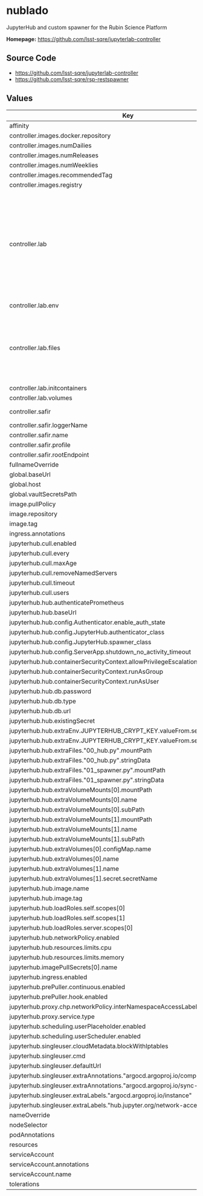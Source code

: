 # nublado

JupyterHub and custom spawner for the Rubin Science Platform

**Homepage:** <https://github.com/lsst-sqre/jupyterlab-controller>

## Source Code

* <https://github.com/lsst-sqre/jupyterlab-controller>
* <https://github.com/lsst-sqre/rsp-restspawner>

## Values

| Key | Type | Default | Description |
|-----|------|---------|-------------|
| affinity | object | `{}` | Affinity rules for the nublado frontend pod |
| controller.images.docker.repository | string | `"lsstsqre/sciplat-lab"` |  |
| controller.images.numDailies | int | `3` |  |
| controller.images.numReleases | int | `1` |  |
| controller.images.numWeeklies | int | `2` |  |
| controller.images.recommendedTag | string | `"recommended"` |  |
| controller.images.registry | string | `"docker.io"` | config from sqr-066 |
| controller.lab | object | `{"env":{"API_ROUTE":"/api","AUTO_REPO_SPECS":"https://github.com/lsst-sqre/system-test@prod,https://github.com/rubin-dp0/tutorial-notebooks@prod","CULL_KERNEL_CONNECTED":"True","CULL_KERNEL_IDLE_TIMEOUT":"432000","CULL_KERNEL_INTERVAL":"300","DAF_BUTLER_REPOSITORY_INDEX":"s3://butler-us-central1-repo-locations/data-repos.yaml","FIREFLY_ROUTE":"/portal/app","HUB_ROUTE":"/nb/hub","NO_ACTIVITY_TIMEOUT":"432000","NO_SUDO":"TRUE","S3_ENDPOINT_URL":"https://storage.googleapis.com","SODA_ROUTE":"/api/image/soda","TAP_ROUTE":"/api/tap"},"files":{"/etc/group":{"contents":"root:x:0:\nbin:x:1:\ndaemon:x:2:\nsys:x:3:\nadm:x:4:\ntty:x:5:\ndisk:x:6:\nlp:x:7:\nmem:x:8:\nkmem:x:9:\nwheel:x:10:\ncdrom:x:11:\nmail:x:12:\nman:x:15:\ndialout:x:18:\nfloppy:x:19:\ngames:x:20:\nutmp:x:22:\ntape:x:33:\nutempter:x:35:\nvideo:x:39:\nftp:x:50:\nlock:x:54:\ntss:x:59:\naudio:x:63:\ndbus:x:81:\nscreen:x:84:\nnobody:x:99:\nusers:x:100:\nsystemd-journal:x:190:\nsystemd-network:x:192:\ncgred:x:997:\nssh_keys:x:998:\ninput:x:999:\n","modify":true},"/etc/passwd":{"contents":"root:x:0:0:root:/root:/bin/bash\nbin:x:1:1:bin:/bin:/sbin/nologin\ndaemon:x:2:2:daemon:/sbin:/sbin/nologin\nadm:x:3:4:adm:/var/adm:/sbin/nologin\nlp:x:4:7:lp:/var/spool/lpd:/sbin/nologin\nsync:x:5:0:sync:/sbin:/bin/sync\nshutdown:x:6:0:shutdown:/sbin:/sbin/shutdown\nhalt:x:7:0:halt:/sbin:/sbin/halt\nmail:x:8:12:mail:/var/spool/mail:/sbin/nologin\noperator:x:11:0:operator:/root:/sbin/nologin\ngames:x:12:100:games:/usr/games:/sbin/nologin\nftp:x:14:50:FTP User:/var/ftp:/sbin/nologin\ntss:x:59:59:Account used by the trousers package to sandbox the tcsd daemon:/dev/null:/sbin/nologin\ndbus:x:81:81:System message bus:/:/sbin/nologin\nnobody:x:99:99:Nobody:/:/sbin/nologin\nsystemd-network:x:192:192:systemd Network Management:/:/sbin/nologin\nlsst_lcl:x:1000:1000::/home/lsst_lcl:/bin/bash\n","modify":true},"/opt/lsst/software/jupyterlab/lsst_dask.yml":{"contents":"# No longer used, but preserves compatibility with runlab.sh\ndask_worker.yml: |\n  enabled: false\n","modify":false},"/opt/lsst/software/jupyterlab/panda":{"contents":"# Licensed under the Apache License, Version 2.0 (the \"License\");\n# You may not use this file except in compliance with the License.\n# You may obtain a copy of the License at http://www.apache.org/licenses/LICENSE-2.0\n#\n# Authors:\n# - Wen Guan, <wen.guan@cern.ch>, 2020\n[common]\n# if logdir is configured, idds will write to idds.log in this directory.\n# else idds will go to stdout/stderr.\n# With supervisord, it's good to write to stdout/stderr, then supervisord can manage and rotate logs.\n# logdir = /var/log/idds\nloglevel = INFO\n[rest]\nhost = https://iddsserver.cern.ch:443/idds\n#url_prefix = /idds\n#cacher_dir = /tmp\ncacher_dir = /data/idds\n","modify":false}},"initcontainers":[],"secrets":[],"sizes":{"large":{"cpu":4,"memory":"12Gi"},"medium":{"cpu":2,"memory":"6Gi"},"small":{"cpu":1,"memory":"3Gi"}},"volumes":[{"containerPath":"/home","mode":"rw","server":"10.13.105.122","serverPath":"/share1/home"},{"containerPath":"/project","mode":"ro","server":"10.13.105.122","serverPath":"/share1/project"},{"containerPath":"/scratch","mode":"rw","server":"10.13.105.122","serverPath":"/share1/scratch"}]}` | Settings for the JupyterLab controller |
| controller.lab.env | object | `{"API_ROUTE":"/api","AUTO_REPO_SPECS":"https://github.com/lsst-sqre/system-test@prod,https://github.com/rubin-dp0/tutorial-notebooks@prod","CULL_KERNEL_CONNECTED":"True","CULL_KERNEL_IDLE_TIMEOUT":"432000","CULL_KERNEL_INTERVAL":"300","DAF_BUTLER_REPOSITORY_INDEX":"s3://butler-us-central1-repo-locations/data-repos.yaml","FIREFLY_ROUTE":"/portal/app","HUB_ROUTE":"/nb/hub","NO_ACTIVITY_TIMEOUT":"432000","NO_SUDO":"TRUE","S3_ENDPOINT_URL":"https://storage.googleapis.com","SODA_ROUTE":"/api/image/soda","TAP_ROUTE":"/api/tap"}` | Environment variables for user lab pods, common to all lab pods in this RSP instance. |
| controller.lab.files | object | `{"/etc/group":{"contents":"root:x:0:\nbin:x:1:\ndaemon:x:2:\nsys:x:3:\nadm:x:4:\ntty:x:5:\ndisk:x:6:\nlp:x:7:\nmem:x:8:\nkmem:x:9:\nwheel:x:10:\ncdrom:x:11:\nmail:x:12:\nman:x:15:\ndialout:x:18:\nfloppy:x:19:\ngames:x:20:\nutmp:x:22:\ntape:x:33:\nutempter:x:35:\nvideo:x:39:\nftp:x:50:\nlock:x:54:\ntss:x:59:\naudio:x:63:\ndbus:x:81:\nscreen:x:84:\nnobody:x:99:\nusers:x:100:\nsystemd-journal:x:190:\nsystemd-network:x:192:\ncgred:x:997:\nssh_keys:x:998:\ninput:x:999:\n","modify":true},"/etc/passwd":{"contents":"root:x:0:0:root:/root:/bin/bash\nbin:x:1:1:bin:/bin:/sbin/nologin\ndaemon:x:2:2:daemon:/sbin:/sbin/nologin\nadm:x:3:4:adm:/var/adm:/sbin/nologin\nlp:x:4:7:lp:/var/spool/lpd:/sbin/nologin\nsync:x:5:0:sync:/sbin:/bin/sync\nshutdown:x:6:0:shutdown:/sbin:/sbin/shutdown\nhalt:x:7:0:halt:/sbin:/sbin/halt\nmail:x:8:12:mail:/var/spool/mail:/sbin/nologin\noperator:x:11:0:operator:/root:/sbin/nologin\ngames:x:12:100:games:/usr/games:/sbin/nologin\nftp:x:14:50:FTP User:/var/ftp:/sbin/nologin\ntss:x:59:59:Account used by the trousers package to sandbox the tcsd daemon:/dev/null:/sbin/nologin\ndbus:x:81:81:System message bus:/:/sbin/nologin\nnobody:x:99:99:Nobody:/:/sbin/nologin\nsystemd-network:x:192:192:systemd Network Management:/:/sbin/nologin\nlsst_lcl:x:1000:1000::/home/lsst_lcl:/bin/bash\n","modify":true},"/opt/lsst/software/jupyterlab/lsst_dask.yml":{"contents":"# No longer used, but preserves compatibility with runlab.sh\ndask_worker.yml: |\n  enabled: false\n","modify":false},"/opt/lsst/software/jupyterlab/panda":{"contents":"# Licensed under the Apache License, Version 2.0 (the \"License\");\n# You may not use this file except in compliance with the License.\n# You may obtain a copy of the License at http://www.apache.org/licenses/LICENSE-2.0\n#\n# Authors:\n# - Wen Guan, <wen.guan@cern.ch>, 2020\n[common]\n# if logdir is configured, idds will write to idds.log in this directory.\n# else idds will go to stdout/stderr.\n# With supervisord, it's good to write to stdout/stderr, then supervisord can manage and rotate logs.\n# logdir = /var/log/idds\nloglevel = INFO\n[rest]\nhost = https://iddsserver.cern.ch:443/idds\n#url_prefix = /idds\n#cacher_dir = /tmp\ncacher_dir = /data/idds\n","modify":false}}` | Files to be mounted as ConfigMaps inside the user lab pod. Some of these will require modification.  Those are noted with modify: true, and the file name will be the unique key directing how the Lab controller is to modify it. |
| controller.lab.initcontainers | list | `[]` | List of specifications for containers to run to commission a new user. |
| controller.lab.volumes | list | `[{"containerPath":"/home","mode":"rw","server":"10.13.105.122","serverPath":"/share1/home"},{"containerPath":"/project","mode":"ro","server":"10.13.105.122","serverPath":"/share1/project"},{"containerPath":"/scratch","mode":"rw","server":"10.13.105.122","serverPath":"/share1/scratch"}]` | Volumes defined to user lab pods |
| controller.safir | object | `{"logLevel":"INFO","loggerName":"jupyterlabcontroller","name":"jupyterlab-controller","profile":"production","rootEndpoint":"nublado"}` | safir settings; generically set through environment variables, but we'd rather do it this way and just control all config through the ConfigMap |
| controller.safir.loggerName | string | `"jupyterlabcontroller"` | Root name of the application's logger. |
| controller.safir.name | string | `"jupyterlab-controller"` | The application's name (not necessarily the root HTTP endpoint path) |
| controller.safir.profile | string | `"production"` | Application run profile: "development" or "production" |
| controller.safir.rootEndpoint | string | `"nublado"` | The application's root HTTP endpoint path |
| fullnameOverride | string | `""` | Override the full name for resources (includes the release name) |
| global.baseUrl | string | Set by Argo CD | Base URL for the environment |
| global.host | string | Set by Argo CD | Host name for ingress |
| global.vaultSecretsPath | string | Set by Argo CD | Base path for Vault secrets |
| image.pullPolicy | string | `"IfNotPresent"` | Pull policy for the nublado image |
| image.repository | string | `"ghcr.io/lsst-sqre/jupyterlab-controller"` | nublado image to use |
| image.tag | string | The appVersion of the chart | Tag of nublado image to use |
| ingress.annotations | object | `{}` | Additional annotations to add for endpoints that are authenticated. |
| jupyterhub.cull.enabled | bool | `true` |  |
| jupyterhub.cull.every | int | `600` |  |
| jupyterhub.cull.maxAge | int | `5184000` |  |
| jupyterhub.cull.removeNamedServers | bool | `true` |  |
| jupyterhub.cull.timeout | int | `2592000` |  |
| jupyterhub.cull.users | bool | `true` |  |
| jupyterhub.hub.authenticatePrometheus | bool | `false` |  |
| jupyterhub.hub.baseUrl | string | `"/nb"` |  |
| jupyterhub.hub.config.Authenticator.enable_auth_state | bool | `true` |  |
| jupyterhub.hub.config.JupyterHub.authenticator_class | string | `"rsp_restspawner.auth.GafaelfawrAuthenticator"` |  |
| jupyterhub.hub.config.JupyterHub.spawner_class | string | `"rsp_restspawner.RSPRestSpawner"` |  |
| jupyterhub.hub.config.ServerApp.shutdown_no_activity_timeout | int | `604800` |  |
| jupyterhub.hub.containerSecurityContext.allowPrivilegeEscalation | bool | `false` |  |
| jupyterhub.hub.containerSecurityContext.runAsGroup | int | `768` |  |
| jupyterhub.hub.containerSecurityContext.runAsUser | int | `768` |  |
| jupyterhub.hub.db.password | string | `"true"` |  |
| jupyterhub.hub.db.type | string | `"postgres"` |  |
| jupyterhub.hub.db.url | string | `"postgresql://jovyan@postgres.postgres/jupyterhub"` |  |
| jupyterhub.hub.existingSecret | string | `"nublado-secret"` |  |
| jupyterhub.hub.extraEnv.JUPYTERHUB_CRYPT_KEY.valueFrom.secretKeyRef.key | string | `"hub.config.CryptKeeper.keys"` |  |
| jupyterhub.hub.extraEnv.JUPYTERHUB_CRYPT_KEY.valueFrom.secretKeyRef.name | string | `"nublado-secret"` |  |
| jupyterhub.hub.extraFiles."00_hub.py".mountPath | string | `"/usr/local/etc/jupyterhub/jupyterhub_config.d/00_hub.py"` |  |
| jupyterhub.hub.extraFiles."00_hub.py".stringData | string | `"import rsp_restspawner\ncfg_obj=rsp_restspawner.util.get_config()\n# Turn off concurrent spawn limit\nc.JupyterHub.concurrent_spawn_limit = 0\n# Set internal Hub API URL\nc.JupyterHub.hub_connect_url = (\n  \"http://hub.\" +\n  cfg_obj[\"Release\"][\"Namespace\"] +\n  \":\" +\n  f\"{os.environ['HUB_SERVICE_PORT']}\"\n)\n"` |  |
| jupyterhub.hub.extraFiles."01_spawner.py".mountPath | string | `"/usr/local/etc/jupyterhub/jupyterhub_config.d/01_spawner.py"` |  |
| jupyterhub.hub.extraFiles."01_spawner.py".stringData | string | `"# Turn off restart after n consecutive failures\nc.Spawner.consecutive_failure_limit = 0\n# Use JupyterLab by default\nc.Spawner.default_url = \"/lab\"\nc.Spawner.start_timeout = 10 * 60  # 10 minutes\nc.Spawner.http_timeout = 10 * 60   # For debug mode and slow disks\n"` |  |
| jupyterhub.hub.extraVolumeMounts[0].mountPath | string | `"/etc/jupyterhub/nublado_config.yaml"` |  |
| jupyterhub.hub.extraVolumeMounts[0].name | string | `"nublado-config"` |  |
| jupyterhub.hub.extraVolumeMounts[0].subPath | string | `"nublado_config.yaml"` |  |
| jupyterhub.hub.extraVolumeMounts[1].mountPath | string | `"/etc/secret/admin-token"` |  |
| jupyterhub.hub.extraVolumeMounts[1].name | string | `"nublado-gafaelfawr"` |  |
| jupyterhub.hub.extraVolumeMounts[1].subPath | string | `"token"` |  |
| jupyterhub.hub.extraVolumes[0].configMap.name | string | `"nublado-config"` |  |
| jupyterhub.hub.extraVolumes[0].name | string | `"nublado-config"` |  |
| jupyterhub.hub.extraVolumes[1].name | string | `"nublado-gafaelfawr"` |  |
| jupyterhub.hub.extraVolumes[1].secret.secretName | string | `"gafaelfawr-token"` |  |
| jupyterhub.hub.image.name | string | `"ghcr.io/lsst-sqre/rsp-restspawner"` |  |
| jupyterhub.hub.image.tag | string | `"0.1.2"` |  |
| jupyterhub.hub.loadRoles.self.scopes[0] | string | `"admin:servers!user"` |  |
| jupyterhub.hub.loadRoles.self.scopes[1] | string | `"read:metrics"` |  |
| jupyterhub.hub.loadRoles.server.scopes[0] | string | `"inherit"` |  |
| jupyterhub.hub.networkPolicy.enabled | bool | `false` |  |
| jupyterhub.hub.resources.limits.cpu | string | `"900m"` |  |
| jupyterhub.hub.resources.limits.memory | string | `"1Gi"` |  |
| jupyterhub.imagePullSecrets[0].name | string | `"pull-secret"` |  |
| jupyterhub.ingress.enabled | bool | `false` |  |
| jupyterhub.prePuller.continuous.enabled | bool | `false` |  |
| jupyterhub.prePuller.hook.enabled | bool | `false` |  |
| jupyterhub.proxy.chp.networkPolicy.interNamespaceAccessLabels | string | `"accept"` |  |
| jupyterhub.proxy.service.type | string | `"ClusterIP"` |  |
| jupyterhub.scheduling.userPlaceholder.enabled | bool | `false` |  |
| jupyterhub.scheduling.userScheduler.enabled | bool | `false` |  |
| jupyterhub.singleuser.cloudMetadata.blockWithIptables | bool | `false` |  |
| jupyterhub.singleuser.cmd | string | `"/opt/lsst/software/jupyterlab/runlab.sh"` |  |
| jupyterhub.singleuser.defaultUrl | string | `"/lab"` |  |
| jupyterhub.singleuser.extraAnnotations."argocd.argoproj.io/compare-options" | string | `"IgnoreExtraneous"` |  |
| jupyterhub.singleuser.extraAnnotations."argocd.argoproj.io/sync-options" | string | `"Prune=false"` |  |
| jupyterhub.singleuser.extraLabels."argocd.argoproj.io/instance" | string | `"nublado-users"` |  |
| jupyterhub.singleuser.extraLabels."hub.jupyter.org/network-access-hub" | string | `"true"` |  |
| nameOverride | string | `""` | Override the base name for resources |
| nodeSelector | object | `{}` | Node selector rules for the nublado frontend pod |
| podAnnotations | object | `{}` | Annotations for the nublado frontend pod |
| resources | object | `{}` | Resource limits and requests for the nublado frontend pod |
| serviceAccount | object | `{"annotations":{},"name":""}` | Secret names to use for all Docker pulls |
| serviceAccount.annotations | object | `{}` | Annotations to add to the service account |
| serviceAccount.name | string | Name based on the fullname template | Name of the service account to use |
| tolerations | list | `[]` | Tolerations for the nublado frontend pod |
